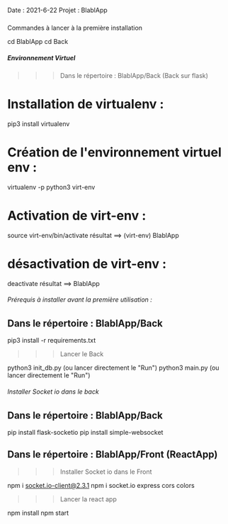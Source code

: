 ######
Date : 2021-6-22
Projet : BlablApp

#####



#####
Commandes à lancer à la première installation

cd BlablApp
cd Back

##### Environnement Virtuel
>>> Dans le répertoire : BlablApp/Back (Back sur flask)

# Installation de virtualenv :
pip3 install virtualenv
# Création de l'environnement virtuel env :
virtualenv -p python3 virt-env
# Activation de virt-env :
source virt-env/bin/activate
résultat ==> (virt-env) BlablApp

# désactivation de virt-env :
deactivate
résultat ==> BlablApp

###### Prérequis à installer avant la première utilisation :

## Dans le répertoire : BlablApp/Back

pip3 install -r requirements.txt

>>> Lancer le Back

python3 init_db.py (ou lancer directement le "Run")
python3 main.py (ou lancer directement le "Run")

###### Installer Socket io dans le back
## Dans le répertoire : BlablApp/Back

pip install flask-socketio
pip install simple-websocket

## Dans le répertoire : BlablApp/Front (ReactApp)

>>> Installer Socket io dans le Front

npm i socket.io-client@2.3.1
npm i socket.io express cors colors

>>> Lancer la react app 

npm install
npm start 
